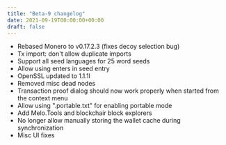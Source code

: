 ```yaml
---
title: "Beta-9 changelog"
date: 2021-09-19T00:00:00+00:00
draft: false
---
```


- Rebased Monero to v0.17.2.3 (fixes decoy selection bug)
- Tx import: don't allow duplicate imports
- Support all seed languages for 25 word seeds
- Allow using enters in seed entry
- OpenSSL updated to 1.1.1l
- Removed misc dead nodes
- Transaction proof dialog should now work properly when started from the context menu
- Allow using ".portable.txt" for enabling portable mode
- Add Melo.Tools and blockchair block explorers
- No longer allow manually storing the wallet cache during synchronization
- Misc UI fixes
